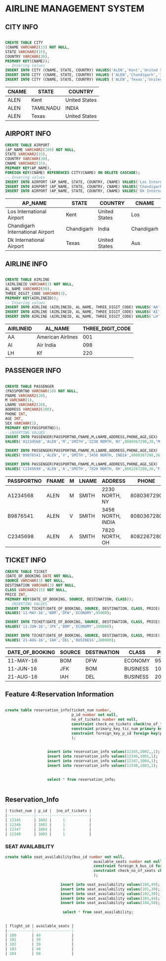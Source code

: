 # AIRLINE MANAGEMENT SYSTEM

## CITY INFO
```SQL

CREATE TABLE CITY
(CNAME VARCHAR2(15) NOT NULL,
STATE VARCHAR2(15), 
COUNTRY VARCHAR(30),
PRIMARY KEY(CNAME));
-- Insering values
INSERT INTO CITY (CNAME, STATE, COUNTRY) VALUES('ALEN','Kent','United States');
INSERT INTO CITY (CNAME, STATE, COUNTRY) VALUES ('ALEN','Chandigarh','India');
INSERT INTO CITY (CNAME, STATE, COUNTRY) VALUES ('ALEN','Texas','United States');
```

| CNAME      | STATE      | COUNTRY       |
|------------|------------|---------------|
| ALEN       | Kent       | United States |
| ALEN       | TAMILNADU  |  INDIA        |
| ALEN       | Texas      | United States |

## AIRPORT INFO
```SQL
CREATE TABLE AIRPORT
(AP_NAME VARCHAR2(100) NOT NULL,
STATE VARCHAR2(15), 
COUNTRY VARCHAR(30),
CNAME VARCHAR2(15),
PRIMARY KEY(AP_NAME),
FOREIGN KEY(CNAME) REFERENCES CITY(CNAME) ON DELETE CASCADE);
-- Insering values
INSERT INTO AIRPORT (AP_NAME, STATE, COUNTRY, CNAME) VALUES('Los International Airport','Kent','United States','Los');
INSERT INTO AIRPORT (AP_NAME, STATE, COUNTRY, CNAME) VALUES('Chandigarh International Airport','Chandigarh','India','Chandigarh');
INSERT INTO AIRPORT (AP_NAME, STATE, COUNTRY, CNAME) VALUES('Dk International Airport','Texas','United States','Aus');
```
| AP_NAME                          | STATE      | COUNTRY       | CNAME      |
|----------------------------------|------------|---------------|------------|
| Los International Airport        | Kent       | United States | Los        |
| Chandigarh International Airport | Chandigarh | India         | Chandigarh |
| Dk International Airport         | Texas      | United States | Aus        |

## AIRLINE INFO
```SQL

CREATE TABLE AIRLINE
(AIRLINEID VARCHAR(3) NOT NULL,
AL_NAME VARCHAR2(50),
THREE_DIGIT_CODE VARCHAR(3),
PRIMARY KEY(AIRLINEID));
-- Insering values
INSERT INTO AIRLINE (AIRLINEID, AL_NAME, THREE_DIGIT_CODE) VALUES('AA','American Airlines','001');
INSERT INTO AIRLINE (AIRLINEID, AL_NAME, THREE_DIGIT_CODE) VALUES('AI','Air India','098');
INSERT INTO AIRLINE (AIRLINEID, AL_NAME, THREE_DIGIT_CODE) VALUES('LH','Kf', '220');
```
| AIRLINEID | AL_NAME           | THREE_DIGIT_CODE |
|-----------|-------------------|------------------|
| AA        | American Airlines | 001              |
| AI        | Air India         | 098              |
| LH        | Kf                | 220              |


## PASSENGER INFO
```SQL

CREATE TABLE PASSENGER
(PASSPORTNO VARCHAR(10) NOT NULL,
FNAME VARCHAR2(20),
M VARCHAR(1),
LNAME VARCHAR2(20),
ADDRESS VARCHAR2(100),
PHONE INT,
AGE INT,
SEX VARCHAR(1),
PRIMARY KEY(PASSPORTNO));
--iNSERTING VALUES
INSERT INTO PASSENGER(PASSPORTNO,FNAME,M,LNAME,ADDRESS,PHONE,AGE,SEX)
VALUES('A1234568','ALEN','M','SMITH','2230 NORTH, NY',8080367290,30,'M');

INSERT INTO PASSENGER(PASSPORTNO,FNAME,M,LNAME,ADDRESS,PHONE,AGE,SEX)
VALUES('B9876541','ALEN','V','SMITH','3456 NORTH, INDIA',8080367280,26,'F');

INSERT INTO PASSENGER(PASSPORTNO,FNAME,M,LNAME,ADDRESS,PHONE,AGE,SEX)
VALUES('C2345698','ALEN','A','SMITH','7820 NORTH, OH',8082267280,30,'F');
```
| PASSPORTNO | FNAME | M | LNAME | ADDRESS           | PHONE      | AGE | SEX |
|------------|-------|---|-------|-------------------|------------|-----|-----|
| A1234568   | ALEN  | M | SMITH |  2230 NORTH, NY   | 8080367290 | 30  | M   |
| B9876541   | ALEN  | V | SMITH | 3456 NORTH, INDIA | 8080367280 | 26  | F   |
| C2345698   | ALEN  | A | SMITH | 7820 NORTH, OH    | 8082267280 | 30  | F   |

## TICKET INFO

```SQL
CREATE TABLE TICKET
(DATE_OF_BOOKING DATE NOT NULL,
SOURCE VARCHAR(3) NOT NULL,
DESTINATION VARCHAR(3) NOT NULL,
CLASS VARCHAR2(15) NOT NULL,
PRICE INT,
PRIMARY KEY(DATE_OF_BOOKING, SOURCE, DESTINATION, CLASS));
-- INSERTING VALUES 
INSERT INTO TICKET(DATE_OF_BOOKING, SOURCE, DESTINATION, CLASS, PRICE) 
VALUES('11-MAY-16','BOM','DFW','ECONOMY',95000);

INSERT INTO TICKET(DATE_OF_BOOKING, SOURCE, DESTINATION, CLASS, PRICE) 
VALUES('11-JUN-16','JFK','BOM','ECONOMY',100000);

INSERT INTO TICKET(DATE_OF_BOOKING, SOURCE, DESTINATION, CLASS, PRICE) 
VALUES('21-AUG-16','IAH','DEL','BUSINESS',200000);
```
| DATE_OF_BOOKING | SOURCE | DESTINATION | CLASS    | PRICE  |
|-----------------|--------|-------------|----------|--------|
| 11-MAY-16       | BOM    | DFW         | ECONOMY  | 95000  |
| 11-JUN-16       | JFK    | BOM         | BUSINESS | 100000 |
| 21-AUG-16       | IAH    | DEL         | BUSINESS | 200000 |




 ## Feature 4:Reservation Information
   ``` sql
       
   create table reservation_info(ticket_num number,
                                 p_id number not null,
                                 no_of_tickets number not null,
                                 constraint check_no_tickets check(no_of_tickets>0),
                                 constraint primary_key_tic_num primary key(ticket_num),
                                 constraint foreign_key_p_id foreign key(p_id) references passenger_info(p_id)
                                 );
                                 
                      
                      insert into reservation_info values(12345,1002,,1);                     
                      insert into reservation_info values(12346,1001,1);                     
                      insert into reservation_info values(12347,1004,1);                     
                      insert into reservation_info values(12348,1003,1);
                      
                      
                      select * from reservation_info;
                      
   
   ```
   
  
 ## Reservation_Info 
 
   ```sql
| ticket_num | p_id |  |no_of_tickets |
|------------|------|-----------------|
| 12345      | 1002 |     1           |
| 12346      | 1001 |     1           |
| 12347      | 1004 |     1           |
| 12348      | 1003 |     1           |
```
### SEAT AVAILABILITY 

```sql
create table seat_availability(bus_id number not null,
                                        available_seats number not null,
                                        constraint foreign_k_bus_id foreign key(flight_id) references flight_info (flight_id),
                                        constraint check_no_of_seats check(available_seats>=0)
                                        );
                                        
                         insert into seat_availability values(100,49);
                         insert into seat_availability values(101,39); 
                         insert into seat_availability values(102,39);
                         insert into seat_availability values(103,44); 
                         insert into seat_availability values(104,50);
                         
                          select * from seat_availability;
                        
   
| flight_id | available_seats |
|-----------|-----------------|
| 100       | 49              |
| 101       | 39              |
| 102       | 39              |
| 103       | 44              |
| 104       | 50              |

```








